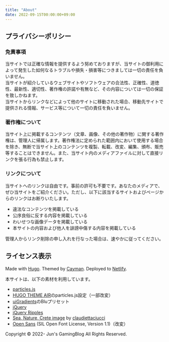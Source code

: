 ```yaml
---
title: "About"
date: 2022-09-15T00:00:00+09:00
---
```

## プライバシーポリシー
### 免責事項
当サイトでは正確な情報を提供するよう努めておりますが、当サイトの御利用によって発生した如何なるトラブルや損失・損害等につきましては一切の責任を負いません。  
当サイトが紹介しているウェブサイトやソフトウェアの合法性、正確性、道徳性、最新性、適切性、著作権の許諾や有無など、その内容については一切の保証を致しかねます。  
当サイトからリンクなどによって他のサイトに移動された場合、移動先サイトで提供される情報、サービス等について一切の責任を負いません。

### 著作権について
当サイト上に掲載するコンテンツ（文章、画像、その他の著作物）に関する著作権は、管理人に帰属します。著作権法に定められた範囲内において使用する場合を除き、無断で当サイト上のコンテンツを複製、転載、改変、編集、頒布、販売等することはできません。また、当サイト内のメディアファイルに対して直接リンクを張る行為も禁止します。

### リンクについて
当サイトへのリンクは自由です。事前の許可も不要です。あなたのメディアで、ぜひ当サイトをご紹介ください。ただし、以下に該当するサイトおよびページからのリンクはお断りいたします。

- 違法なコンテンツを掲載している
- 公序良俗に反する内容を掲載している
- わいせつな画像データを掲載している
- 本サイトの内容および他人を誹謗中傷する内容を掲載している

管理人からリンク削除の申し入れを行なった場合は、速やかに従ってください。

## ライセンス表示
Made with [Hugo](https://gohugo.io/). Themed by [Cayman](https://github.com/zwbetz-gh/cayman-hugo-theme). Deployed to [Netlify](https://www.netlify.com/).  

本サイトは、以下の素材を利用しています。
- [particles.js](https://vincentgarreau.com/particles.js/)
- [HUGO THEME AIR](https://github.com/syui/hugo-theme-air)のparticles.js設定（一部改変）
- [uiGradients](https://uigradients.com/)のBluプリセット
- [jQuery](https://jquery.com/)
- [jQuery Ripples](http://sirxemic.github.io/jquery.ripples/)
- [Sea, Nature, Crete image](https://pixabay.com/photos/sea-crete-blue-2009160/) by [claudiettaciucci](https://pixabay.com/users/claudiettaciucci-2795389/)
- [Open Sans](https://fonts.google.com/specimen/Open+Sans) (SIL Open Font License, Version 1.1)（改変）

Copyright © 2022- Jun's GamingBlog All Rights Reserved.
